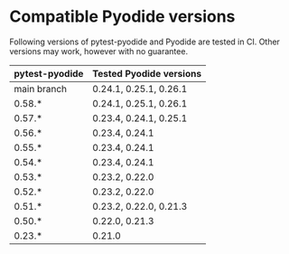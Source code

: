 # Compatible Pyodide versions

Following versions of pytest-pyodide and Pyodide are tested in CI.
Other versions may work, however with no guarantee.

| pytest-pyodide | Tested Pyodide versions |
| -------------- | ----------------------- |
| main branch    | 0.24.1, 0.25.1, 0.26.1  |
| 0.58.*         | 0.24.1, 0.25.1, 0.26.1  |
| 0.57.*         | 0.23.4, 0.24.1, 0.25.1  |
| 0.56.*         | 0.23.4, 0.24.1          |
| 0.55.*         | 0.23.4, 0.24.1          |
| 0.54.*         | 0.23.4, 0.24.1          |
| 0.53.*         | 0.23.2, 0.22.0          |
| 0.52.*         | 0.23.2, 0.22.0          |
| 0.51.*         | 0.23.2, 0.22.0, 0.21.3  |
| 0.50.*         | 0.22.0, 0.21.3          |
| 0.23.*         | 0.21.0                  |
